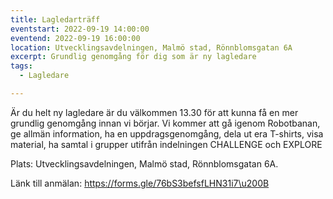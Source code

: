 ```yaml
---
title: Lagledarträff
eventstart: 2022-09-19 14:00:00
eventend: 2022-09-19 16:00:00
location: Utvecklingsavdelningen, Malmö stad, Rönnblomsgatan 6A
excerpt: Grundlig genomgång för dig som är ny lagledare
tags:
  - Lagledare

---
```


Är du helt ny lagledare är du välkommen 13.30 för att kunna få en mer grundlig genomgång innan vi börjar. Vi kommer att gå igenom Robotbanan, ge allmän information, ha en uppdragsgenomgång, dela ut era T-shirts, visa material,  ha samtal i grupper utifrån indelningen CHALLENGE och EXPLORE

Plats: Utvecklingsavdelningen, Malmö stad, Rönnblomsgatan 6A.

Länk till anmälan: https://forms.gle/76bS3befsfLHN31i7\u200B

